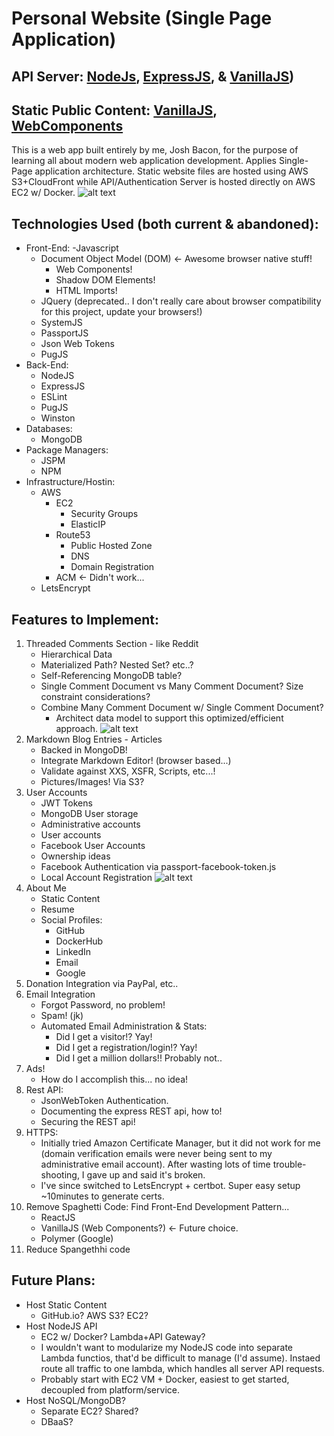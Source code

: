 # Personal Website (Single Page Application)
## API Server: [NodeJs](https://nodejs.org/en/), [ExpressJS](https://expressjs.com/), & [VanillaJS](http://vanilla-js.com/))
## Static Public Content: [VanillaJS](http://vanilla-js.com/), [WebComponents](https://www.webcomponents.org/introduction)

This is a web app built entirely by me, Josh Bacon, for the purpose of learning all about modern web application development. Applies Single-Page application architecture. Static website files are hosted using AWS S3+CloudFront while API/Authentication Server is hosted directly on AWS EC2 w/ Docker.
![alt text](screenshots/home.png)

## Technologies Used (both current & abandoned):
- Front-End:
	-Javascript
	- Document Object Model (DOM) <- Awesome browser native stuff!
		- Web Components!
		- Shadow DOM Elements!
		- HTML Imports!
	- JQuery (deprecated.. I don't really care about browser compatibility for this project, update your browsers!)
	- SystemJS
	- PassportJS
	- Json Web Tokens
	- PugJS
- Back-End:
	- NodeJS
	- ExpressJS
	- ESLint
	- PugJS
	- Winston
- Databases:
	- MongoDB
- Package Managers:
	- JSPM
	- NPM
- Infrastructure/Hostin:
	- AWS
		- EC2
			- Security Groups
			- ElasticIP
		- Route53
			- Public Hosted Zone
			- DNS
			- Domain Registration
		- ACM <- Didn't work...
	- LetsEncrypt
	
## Features to Implement:
1. Threaded Comments Section - like Reddit
	- Hierarchical Data 
	- Materialized Path? Nested Set? etc..?
	- Self-Referencing MongoDB table?
	- Single Comment Document vs Many Comment Document? Size constraint considerations?
	- Combine Many Comment Document w/ Single Comment Document?
		- Architect data model to support this optimized/efficient approach.
![alt text](screenshots/comments.png)
2. Markdown Blog Entries - Articles
	- Backed in MongoDB!
	- Integrate Markdown Editor! (browser based...)
	- Validate against XXS, XSFR, Scripts, etc...!
	- Pictures/Images! Via S3?
3. User Accounts
	- JWT Tokens
	- MongoDB User storage
	- Administrative accounts
	- User accounts
	- Facebook User Accounts
	- Ownership ideas
	- Facebook Authentication via passport-facebook-token.js
	- Local Account Registration
![alt text](screenshots/register.png)
4. About Me
	- Static Content
	- Resume
	- Social Profiles:
		- GitHub
		- DockerHub
		- LinkedIn
		- Email
		- Google
5. Donation Integration via PayPal, etc..
6. Email Integration
	- Forgot Password, no problem!
	- Spam! (jk)
	- Automated Email Administration & Stats:
		- Did I get a visitor!? Yay!
		- Did I get a registration/login!? Yay!
		- Did I get a million dollars!! Probably not..
7. Ads!
	- How do I accomplish this... no idea!
8. Rest API:
	- JsonWebToken Authentication.
	- Documenting the express REST api, how to!
	- Securing the REST api!
9. HTTPS:
	- Initially tried Amazon Certificate Manager, but it did not work for me (domain verification emails were never being sent to my administrative email account). After wasting lots of time trouble-shooting, I gave up and said it's broken.
	- I've since switched to LetsEncrypt + certbot. Super easy setup ~10minutes to generate certs.
10. Remove Spaghetti Code: Find Front-End Development Pattern...
	- ReactJS
	- VanillaJS (Web Components?) <- Future choice.
	- Polymer (Google)
11. Reduce Spangethhi code


## Future Plans:
- Host Static Content
	- GitHub.io? AWS S3? EC2?
- Host NodeJS API
	- EC2 w/ Docker? Lambda+API Gateway?
	- I wouldn't want to modularize my NodeJS code into separate Lambda functios, that'd be difficult to manage (I'd assume). Instaed route all traffic to one lambda, which handles all server API requests.
	- Probably start with EC2 VM + Docker, easiest to get started, decoupled from platform/service.
- Host NoSQL/MongoDB?
	- Separate EC2? Shared?
	- DBaaS?